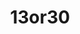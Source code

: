 ---
title: 13or30
crosslinks:
- hatchery
- niceguys
- RoastMe
- LivestreamFail
- funny
- BlackPeopleTwitter
- livven
- SwordOrSheath
- awfuleyeliner
- reactiongifs
---